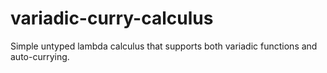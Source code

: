 # variadic-curry-calculus
Simple untyped lambda calculus that supports both variadic functions and auto-currying.
